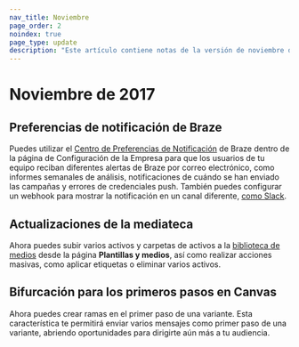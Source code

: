 ```yaml
---
nav_title: Noviembre
page_order: 2
noindex: true
page_type: update
description: "Este artículo contiene notas de la versión de noviembre de 2017."
---
```


# Noviembre de 2017

## Preferencias de notificación de Braze

Puedes utilizar el [Centro de Preferencias de Notificación]({{site.baseurl}}/user_guide/onboarding/platform_administrative_features/#notification-preferences) de Braze dentro de la página de Configuración de la Empresa para que los usuarios de tu equipo reciban diferentes alertas de Braze por correo electrónico, como informes semanales de análisis, notificaciones de cuándo se han enviado las campañas y errores de credenciales push. También puedes configurar un webhook para mostrar la notificación en un canal diferente, [como Slack]({{site.baseurl}}/user_guide/onboarding/platform_administrative_features/#slack-incoming-webhook-integration).

## Actualizaciones de la mediateca

Ahora puedes subir varios activos y carpetas de activos a la [biblioteca de medios]({{site.baseurl}}/user_guide/engagement_tools/templates_and_media/media_library/#media-library) desde la página **Plantillas y medios**, así como realizar acciones masivas, como aplicar etiquetas o eliminar varios activos.

## Bifurcación para los primeros pasos en Canvas

Ahora puedes crear ramas en el primer paso de una variante. Esta característica te permitirá enviar varios mensajes como primer paso de una variante, abriendo oportunidades para dirigirte aún más a tu audiencia.


